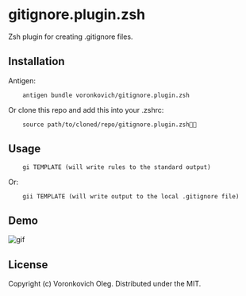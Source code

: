 gitignore.plugin.zsh
====================

Zsh plugin for creating .gitignore files.

Installation
------------

Antigen:
    
        antigen bundle voronkovich/gitignore.plugin.zsh

Or clone this repo and add this into your .zshrc:

        source path/to/cloned/repo/gitignore.plugin.zsh

Usage
-----

        gi TEMPLATE (will write rules to the standard output)

Or:
        
        gii TEMPLATE (will write output to the local .gitignore file)

Demo
----

![gif](http://i.imgur.com/NiaFzeh.gif)

License
-------

Copyright (c) Voronkovich Oleg. Distributed under the MIT.
